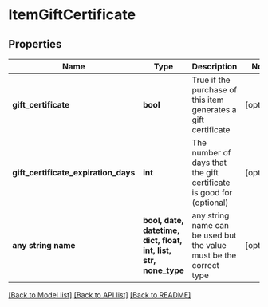 # ItemGiftCertificate


## Properties
Name | Type | Description | Notes
------------ | ------------- | ------------- | -------------
**gift_certificate** | **bool** | True if the purchase of this item generates a gift certificate | [optional] 
**gift_certificate_expiration_days** | **int** | The number of days that the gift certificate is good for (optional) | [optional] 
**any string name** | **bool, date, datetime, dict, float, int, list, str, none_type** | any string name can be used but the value must be the correct type | [optional]

[[Back to Model list]](../README.md#documentation-for-models) [[Back to API list]](../README.md#documentation-for-api-endpoints) [[Back to README]](../README.md)


